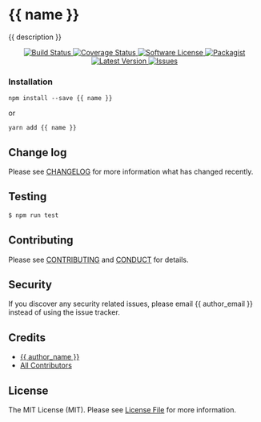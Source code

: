 # {{ name }}

{{ description }}

<p align="center">
  <a href="https://circleci.com/gh/{{vendor}}/{{name}}">
    <img src="https://circleci.com/gh/{{vendor}}/{{name}}.svg?style=svg" alt="Build Status" />
  </a>
  <a href="https://coveralls.io/github/{{vendor}}/{{name}}?branch=master">
    <img src="https://coveralls.io/repos/github/{{vendor}}/{{name}}/badge.svg?branch=master&style=flat-square" alt="Coverage Status" />
  </a>
  <a href="LICENSE">
    <img src="https://img.shields.io/badge/license-MIT-brightgreen.svg?style=flat-square" alt="Software License" />
  </a>
  <a href="https://npmjs.org/package/{{name}}">
    <img src="https://img.shields.io/npm/v/{{name}}.svg?style=flat-square" alt="Packagist" />
  </a>
  <a href="https://github.com/{{vendor}}/{{name}}/releases">
    <img src="https://img.shields.io/github/release/{{vendor}}/{{name}}.svg?style=flat-square" alt="Latest Version" />
  </a>

  <a href="https://github.com/{{vendor}}/{{name}}/issues">
    <img src="https://img.shields.io/github/issues/{{vendor}}/{{name}}.svg?style=flat-square" alt="Issues" />
  </a>
</p>

### Installation
```
npm install --save {{ name }}
```

or

```
yarn add {{ name }}
```

## Change log

Please see [CHANGELOG](CHANGELOG.md) for more information what has changed recently.

## Testing

``` bash
$ npm run test
```

## Contributing

Please see [CONTRIBUTING](CONTRIBUTING.md) and [CONDUCT](CONDUCT.md) for details.

## Security

If you discover any security related issues, please email {{ author_email }} instead of using the issue tracker.

## Credits

- [{{ author_name }}][link-author]
- [All Contributors][link-contributors]

## License

The MIT License (MIT). Please see [License File](LICENSE.md) for more information.

[link-author]: https://github.com/{{vendor}}
[link-contributors]: ../../contributors
